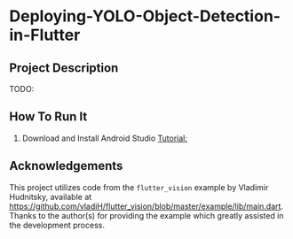 # Deploying-YOLO-Object-Detection-in-Flutter

## Project Description
TODO:

## How To Run It
1. Download and Install Android Studio [Tutorial:](https://developer.android.com/codelabs/basic-android-kotlin-compose-install-android-studio#0)

## Acknowledgements
This project utilizes code from the `flutter_vision` example by Vladimir Hudnitsky, available at
https://github.com/vladiH/flutter_vision/blob/master/example/lib/main.dart. Thanks to the author(s)
for providing the example which greatly assisted in the development process.
